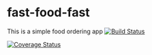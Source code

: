 # fast-food-fast
This is a simple food ordering app
[![Build Status](https://travis-ci.com/actlikewill/fast-food-fast.svg?branch=api%2Fv1)](https://travis-ci.com/actlikewill/fast-food-fast)

[![Coverage Status](https://coveralls.io/repos/github/actlikewill/fast-food-fast/badge.svg?branch=master)](https://coveralls.io/github/actlikewill/fast-food-fast?branch=master)
